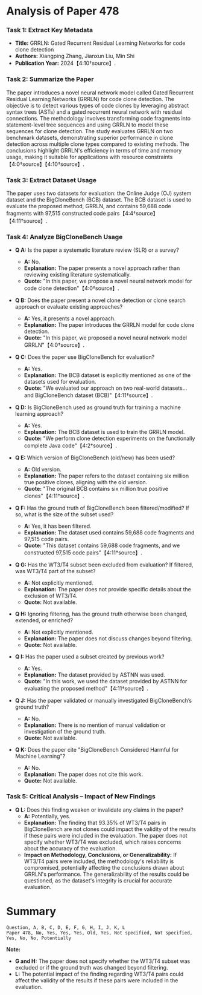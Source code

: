 # Analysis of Paper 478

### Task 1: Extract Key Metadata

- **Title:** GRRLN: Gated Recurrent Residual Learning Networks for code clone detection
- **Authors:** Xiangping Zhang, Jianxun Liu, Min Shi
- **Publication Year:** 2024【4:10†source】.

### Task 2: Summarize the Paper

The paper introduces a novel neural network model called Gated Recurrent Residual Learning Networks (GRRLN) for code clone detection. The objective is to detect various types of code clones by leveraging abstract syntax trees (ASTs) and a gated recurrent neural network with residual connections. The methodology involves transforming code fragments into statement-level tree sequences and using GRRLN to model these sequences for clone detection. The study evaluates GRRLN on two benchmark datasets, demonstrating superior performance in clone detection across multiple clone types compared to existing methods. The conclusions highlight GRRLN's efficiency in terms of time and memory usage, making it suitable for applications with resource constraints【4:0†source】【4:10†source】.

### Task 3: Extract Dataset Usage

The paper uses two datasets for evaluation: the Online Judge (OJ) system dataset and the BigCloneBench (BCB) dataset. The BCB dataset is used to evaluate the proposed method, GRRLN, and contains 59,688 code fragments with 97,515 constructed code pairs【4:4†source】【4:11†source】.

### Task 4: Analyze BigCloneBench Usage

- **Q A:** Is the paper a systematic literature review (SLR) or a survey?
  - **A:** No.
  - **Explanation:** The paper presents a novel approach rather than reviewing existing literature systematically.
  - **Quote:** "In this paper, we propose a novel neural network model for code clone detection"【4:0†source】.

- **Q B:** Does the paper present a novel clone detection or clone search approach or evaluate existing approaches?
  - **A:** Yes, it presents a novel approach.
  - **Explanation:** The paper introduces the GRRLN model for code clone detection.
  - **Quote:** "In this paper, we proposed a novel neural network model GRRLN"【4:0†source】.

- **Q C:** Does the paper use BigCloneBench for evaluation?
  - **A:** Yes.
  - **Explanation:** The BCB dataset is explicitly mentioned as one of the datasets used for evaluation.
  - **Quote:** "We evaluated our approach on two real-world datasets... and BigCloneBench dataset (BCB)"【4:11†source】.

- **Q D:** Is BigCloneBench used as ground truth for training a machine learning approach?
  - **A:** Yes.
  - **Explanation:** The BCB dataset is used to train the GRRLN model.
  - **Quote:** "We perform clone detection experiments on the functionally complete Java code"【4:2†source】.

- **Q E:** Which version of BigCloneBench (old/new) has been used?
  - **A:** Old version.
  - **Explanation:** The paper refers to the dataset containing six million true positive clones, aligning with the old version.
  - **Quote:** "The original BCB contains six million true positive clones"【4:11†source】.

- **Q F:** Has the ground truth of BigCloneBench been filtered/modified? If so, what is the size of the subset used?
  - **A:** Yes, it has been filtered.
  - **Explanation:** The dataset used contains 59,688 code fragments and 97,515 code pairs.
  - **Quote:** "This dataset contains 59,688 code fragments, and we constructed 97,515 code pairs"【4:11†source】.

- **Q G:** Has the WT3/T4 subset been excluded from evaluation? If filtered, was WT3/T4 part of the subset?
  - **A:** Not explicitly mentioned.
  - **Explanation:** The paper does not provide specific details about the exclusion of WT3/T4.
  - **Quote:** Not available.

- **Q H:** Ignoring filtering, has the ground truth otherwise been changed, extended, or enriched?
  - **A:** Not explicitly mentioned.
  - **Explanation:** The paper does not discuss changes beyond filtering.
  - **Quote:** Not available.

- **Q I:** Has the paper used a subset created by previous work?
  - **A:** Yes.
  - **Explanation:** The dataset provided by ASTNN was used.
  - **Quote:** "In this work, we used the dataset provided by ASTNN for evaluating the proposed method"【4:11†source】.

- **Q J:** Has the paper validated or manually investigated BigCloneBench’s ground truth?
  - **A:** No.
  - **Explanation:** There is no mention of manual validation or investigation of the ground truth.
  - **Quote:** Not available.

- **Q K:** Does the paper cite "BigCloneBench Considered Harmful for Machine Learning"?
  - **A:** No.
  - **Explanation:** The paper does not cite this work.
  - **Quote:** Not available.

### Task 5: Critical Analysis – Impact of New Findings

- **Q L:** Does this finding weaken or invalidate any claims in the paper?
  - **A:** Potentially, yes.
  - **Explanation:** The finding that 93.35% of WT3/T4 pairs in BigCloneBench are not clones could impact the validity of the results if these pairs were included in the evaluation. The paper does not specify whether WT3/T4 was excluded, which raises concerns about the accuracy of the evaluation.
  - **Impact on Methodology, Conclusions, or Generalizability:** If WT3/T4 pairs were included, the methodology's reliability is compromised, potentially affecting the conclusions drawn about GRRLN's performance. The generalizability of the results could be questioned, as the dataset's integrity is crucial for accurate evaluation.

# Summary

```
Question, A, B, C, D, E, F, G, H, I, J, K, L
Paper 478, No, Yes, Yes, Yes, Old, Yes, Not specified, Not specified, Yes, No, No, Potentially
```

**Note:**
- **G and H:** The paper does not specify whether the WT3/T4 subset was excluded or if the ground truth was changed beyond filtering.
- **L:** The potential impact of the finding regarding WT3/T4 pairs could affect the validity of the results if these pairs were included in the evaluation.
